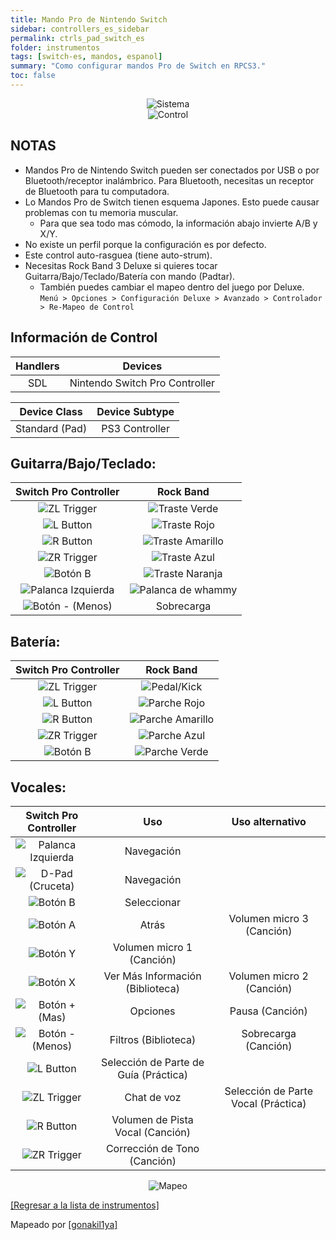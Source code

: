 ```yaml
---
title: Mando Pro de Nintendo Switch
sidebar: controllers_es_sidebar
permalink: ctrls_pad_switch_es
folder: instrumentos
tags: [switch-es, mandos, espanol]
summary: "Como configurar mandos Pro de Switch en RPCS3."
toc: false
---
```


<div align="center"> <img src="https://rb3pc.milohax.org/images/instruments/plat/switch.png" alt="Sistema" title="Sistema"></div>

<div align="center"> <img src="https://rb3pc.milohax.org/images/instruments/cont/swiprocontroller.png" alt="Control" title="Control"></div>

## NOTAS

* Mandos Pro de Nintendo Switch pueden ser conectados por USB o por Bluetooth/receptor inalámbrico. Para Bluetooth, necesitas un receptor de Bluetooth para tu computadora.
* Lo Mandos Pro de Switch tienen esquema Japones. Esto puede causar problemas con tu memoria muscular.
	* Para que sea todo mas cómodo, la información abajo invierte A/B y X/Y. 
* No existe un perfil porque la configuración es por defecto.
* Este control auto-rasguea (tiene auto-strum).
* Necesitas Rock Band 3 Deluxe si quieres tocar Guitarra/Bajo/Teclado/Batería con mando (Padtar).
	- También puedes cambiar el mapeo dentro del juego por Deluxe.  
	`Menú > Opciones > Configuración Deluxe > Avanzado > Controlador > Re-Mapeo de Control`

## Información de Control

| Handlers | Devices |
|:--------:|:-------:|
| SDL | Nintendo Switch Pro Controller |

| Device Class | Device Subtype |
|:------------:|:--------------:|
| Standard (Pad) | PS3 Controller |

## Guitarra/Bajo/Teclado:

| **Switch Pro Controller** | **Rock Band** |
|:------------------:|:---------------------:|
| ![ZL Trigger](https://rb3pc.milohax.org/images/btns/ctrls/swi/zl.png "ZL Trigger") | ![Traste Verde](https://rb3pc.milohax.org/images/btns/gtrs/gf.png "Traste Verde") |
| ![L Button](https://rb3pc.milohax.org/images/btns/ctrls/swi/l.png "L Button") | ![Traste Rojo](https://rb3pc.milohax.org/images/btns/gtrs/rf.png "Traste Rojo") |
| ![R Button](https://rb3pc.milohax.org/images/btns/ctrls/swi/r.png "R Button") | ![Traste Amarillo](https://rb3pc.milohax.org/images/btns/gtrs/yf.png "Traste Amarillo") |
| ![ZR Trigger](https://rb3pc.milohax.org/images/btns/ctrls/swi/zr.png "RL Trigger") | ![Traste Azul](https://rb3pc.milohax.org/images/btns/gtrs/bf.png "Traste Azul") |
| ![Botón B](https://rb3pc.milohax.org/images/btns/ctrls/swi/b.png "Botón B") | ![Traste Naranja](https://rb3pc.milohax.org/images/btns/gtrs/of.png "Traste Naranja") |
| ![Palanca Izquierda](https://rb3pc.milohax.org/images/btns/ctrls/swi/ls.png "Palanca Izquierda") | ![Palanca de whammy](https://rb3pc.milohax.org/images/btns/gtrs/wb.png "Palanca de whammy") |
| ![Botón - (Menos)](https://rb3pc.milohax.org/images/btns/ctrls/swi/minus.png "Botón - (Menos)") | Sobrecarga |

## Batería:

| **Switch Pro Controller** | **Rock Band** |
|:------------------:|:---------------------:|
| ![ZL Trigger](https://rb3pc.milohax.org/images/btns/ctrls/swi/zl.png "ZL Trigger") | ![Pedal/Kick](https://rb3pc.milohax.org/images/btns/drms/rb/kp.png "Pedal/Kick") |
| ![L Button](https://rb3pc.milohax.org/images/btns/ctrls/swi/l.png "L Button") | ![Parche Rojo](https://rb3pc.milohax.org/images/btns/drms/rb/rp.png "Parche Rojo") |
| ![R Button](https://rb3pc.milohax.org/images/btns/ctrls/swi/r.png "R Button") | ![Parche Amarillo](https://rb3pc.milohax.org/images/btns/drms/rb/yp.png "Parche Amarillo") |
| ![ZR Trigger](https://rb3pc.milohax.org/images/btns/ctrls/swi/zr.png "RL Trigger") | ![Parche Azul](https://rb3pc.milohax.org/images/btns/drms/rb/bp.png "Parche Azul") |
| ![Botón B](https://rb3pc.milohax.org/images/btns/ctrls/swi/b.png "Botón B") | ![Parche Verde](https://rb3pc.milohax.org/images/btns/drms/rb/gp.png "Parche Verde") |

## Vocales:

| **Switch Pro Controller** | **Uso**                         | **Uso alternativo**         |
|:---------------------:|:-------------------------------:|:-------------------:|
| ![Palanca Izquierda](https://rb3pc.milohax.org/images/btns/ctrls/swi/ls.png "Palanca Izquierda") | Navegación | |
| ![D-Pad (Cruceta)](https://rb3pc.milohax.org/images/btns/ctrls/swi/dpad.png "D-Pad (Cruceta)") | Navegación | |
| ![Botón B](https://rb3pc.milohax.org/images/btns/ctrls/swi/b.png "Botón B") | Seleccionar | |
| ![Botón A](https://rb3pc.milohax.org/images/btns/ctrls/swi/a.png "Botón A") | Atrás | Volumen micro 3 (Canción) |
| ![Botón Y](https://rb3pc.milohax.org/images/btns/ctrls/swi/y.png "Botón Y") | Volumen micro 1 (Canción) | |
| ![Botón X](https://rb3pc.milohax.org/images/btns/ctrls/swi/x.png "Botón X") | Ver Más Información (Biblioteca) | Volumen micro 2 (Canción) |
| ![Botón + (Mas)](https://rb3pc.milohax.org/images/btns/ctrls/swi/plus.png "Botón + (Mas)") | Opciones | Pausa (Canción) |
| ![Botón - (Menos)](https://rb3pc.milohax.org/images/btns/ctrls/swi/minus.png "Botón - (Menos)") | Filtros (Biblioteca) | Sobrecarga (Canción) |
| ![L Button](https://rb3pc.milohax.org/images/btns/ctrls/swi/l.png "L Button") | Selección de Parte de Guía (Práctica) | |
| ![ZL Trigger](https://rb3pc.milohax.org/images/btns/ctrls/swi/zl.png "ZL Trigger") | Chat de voz | Selección de Parte Vocal (Práctica) |
| ![R Button](https://rb3pc.milohax.org/images/btns/ctrls/swi/r.png "R Button") | Volumen de Pista Vocal (Canción) | |
| ![ZR Trigger](https://rb3pc.milohax.org/images/btns/ctrls/swi/zr.png "RL Trigger") | Corrección de Tono (Canción) | |

<div align="center"> <img src="https://rb3pc.milohax.org/images/instruments/maps/padswipromapping.png" alt="Mapeo" title="Mapeo"></div>

[[Regresar a la lista de instrumentos]](https://rb3pc.milohax.org/ctrls_es#lista-de-instrumentos)

Mapeado por [[gonakil1ya]](https://linktr.ee/Gonakil1ya)